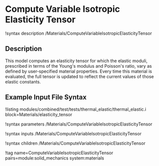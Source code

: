 # Compute Variable Isotropic Elasticity Tensor

!syntax description /Materials/ComputeVariableIsotropicElasticityTensor

## Description

This model computes an elasticity tensor for which the elastic moduli, prescribed in terms of the
Young's modulus and Poisson's ratio, vary as defined by user-specified material properties. Every
time this material is evaluated, the full tensor is updated to reflect the current values of those
elastic constants.

## Example Input File Syntax

!listing modules/combined/test/tests/thermal_elastic/thermal_elastic.i block=Materials/elasticity_tensor

!syntax parameters /Materials/ComputeVariableIsotropicElasticityTensor

!syntax inputs /Materials/ComputeVariableIsotropicElasticityTensor

!syntax children /Materials/ComputeVariableIsotropicElasticityTensor

!tag name=ComputeVariableIsotropicElasticityTensor pairs=module:solid_mechanics system:materials
